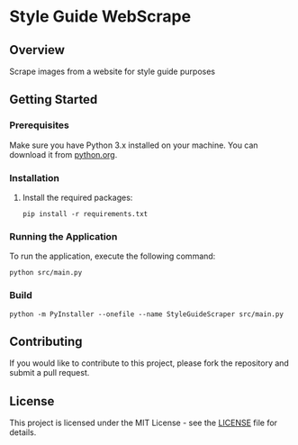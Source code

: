 # Style Guide WebScrape

## Overview
Scrape images from a website for style guide purposes

## Getting Started

### Prerequisites
Make sure you have Python 3.x installed on your machine. You can download it from [python.org](https://www.python.org/downloads/).

### Installation
1. Install the required packages:
   ```
   pip install -r requirements.txt
   ```

### Running the Application
To run the application, execute the following command:
```
python src/main.py
```

### Build
```
python -m PyInstaller --onefile --name StyleGuideScraper src/main.py
```

## Contributing
If you would like to contribute to this project, please fork the repository and submit a pull request.

## License
This project is licensed under the MIT License - see the [LICENSE](LICENSE) file for details.